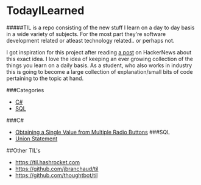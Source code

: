 TodayILearned
=============
#####TIL is a repo consisting of the new stuff I learn on a day to day basis in a wide variety of subjects. For the most part they're software development related or atleast technology related.. or perhaps not.

I got inspiration for this project after reading [a post](https://news.ycombinator.com/item?id=11068902) on HackerNews about this exact idea. I love the idea of keeping an ever growing collection of the things you learn on a daily basis. As a student, who also works in industry this is going to become a large collection of explanation/small bits of code pertaining to the topic at hand.

###Categories
* [C&#35;](#c&#35;)
* [SQL](#sql)

###C&#35;
* [Obtaining a Single Value from Multiple Radio Buttons](C#/singleValueFromRadioButtons.md)
###SQL
* [Union Statement](SQL/unionStatement.md)

##Other TIL's
- https://til.hashrocket.com
- https://github.com/jbranchaud/til
- https://github.com/thoughtbot/til
